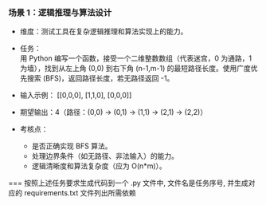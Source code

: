### 场景 1：逻辑推理与算法设计
- 维度：测试工具在复杂逻辑推理和算法实现上的能力。
- 任务：  
用 Python 编写一个函数，接受一个二维整数数组（代表迷宫，0 为通路，1 为墙），找到从左上角 (0,0) 到右下角 (n-1,m-1) 的最短路径长度。使用广度优先搜索 (BFS)，返回路径长度，若无路径返回 -1。

- 输入示例：
[[0,0,0],
 [1,1,0],
 [0,0,0]]
- 期望输出：4（路径：(0,0) -> (0,1) -> (1,1) -> (2,1) -> (2,2)）
- 考核点：
    - 是否正确实现 BFS 算法。
    - 处理边界条件（如无路径、非法输入）的能力。
    - 逻辑清晰度和算法复杂度（应为 O(n*m)）。 
    
===
按照上述任务要求生成代码到一个 .py 文件中, 文件名是任务序号, 并生成对应的 requirements.txt 文件列出所需依赖    